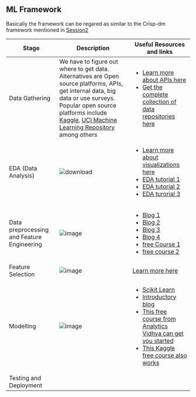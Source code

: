 ## ML Framework
Basically the framework can be regared as similar to the Crisp-dm framework mentioned in [Session2](https://github.com/Joy879/Africa-Data-School-Curriculum/blob/main/notebooks/2_Frameworks_%26_Tools/02Lesson%20Data%20framework%20%26%20Tools.pdf)

|Stage|Description|Useful Resources and links|
|-----|-------|---------|
| Data Gathering|We have to figure out where to get data. Alternatives are Open source platforms, APIs, get internal data, big data or use surveys. Popular open source platforms include [Kaggle](https://www.kaggle.com/datasets), [UCI Machine Learning Repository](https://archive.ics.uci.edu/datasets) among others| <ul><li>[Learn more about APIs here](https://rapidapi.com/collection/list-of-free-apis)</li><li>[Get the complete collection of data repositories here](https://www.kdnuggets.com/2022/04/complete-collection-data-repositories-part-2.html)</li></ul>|
|EDA (Data Analysis)|![download](https://github.com/Joy879/Africa-Data-School-Curriculum/assets/70502261/3f4b19d3-dfb0-4d4d-83da-18da68b0d655)|<ul><li>[Learn more about visualizations here](https://www.kaggle.com/learn/data-visualization)</li><li>[EDA tutorial 1](https://www.digitalocean.com/community/tutorials/exploratory-data-analysis-python)</li><li>[EDA tutorial 2](https://towardsdatascience.com/exploratory-data-analysis-in-python-a-step-by-step-process-d0dfa6bf94ee)</li><li>[EDA turorial 3](https://www.analyticsvidhya.com/blog/2022/07/step-by-step-exploratory-data-analysis-eda-using-python/)</li></ul>|
|Data preprocessing and Feature Engineering|![image](https://github.com/Joy879/Africa-Data-School-Curriculum/assets/70502261/2accba74-9a14-41f9-b693-b9979b9c248a)| <ul><li>[Blog 1](https://towardsdatascience.com/data-preprocessing-concepts-fa946d11c825)</li><li>[Blog 2](https://www.geeksforgeeks.org/data-preprocessing-in-data-mining/)</li><li>[Blog 3](https://monkeylearn.com/blog/data-preprocessing/)</li><li>[Blog 4](https://www.analyticsvidhya.com/blog/2021/09/complete-guide-to-feature-engineering-zero-to-hero/)</li><li>[free Course 1](https://www.kaggle.com/learn/feature-engineering)</li><li>[free course 2](https://www.kaggle.com/learn/data-cleaning)</li></ul>|
|Feature Selection|![image](https://github.com/Joy879/Africa-Data-School-Curriculum/assets/70502261/2317b7f7-9a17-46f7-872f-53b628ac207d)|[Learn more here](https://machinelearningmastery.com/an-introduction-to-feature-selection/)|
|Modelling|![image](https://github.com/Joy879/Africa-Data-School-Curriculum/assets/70502261/91985576-299f-4ac6-8645-79201d588966)|<ul><li>[Scikit Learn](https://scikit-learn.org/stable/index.html)</li><li>[Introductory blog](https://en.proft.me/2015/12/24/types-machine-learning-algorithms/)</li><li>[This free course from Analytics Vidhya can get you started ](https://courses.analyticsvidhya.com/courses/Machine-Learning-Certification-Course-for-Beginners)</li><li>[This Kaggle free course also works](https://www.kaggle.com/learn/intro-to-machine-learning)</li></ul>|
|Testing and Deployment|||

